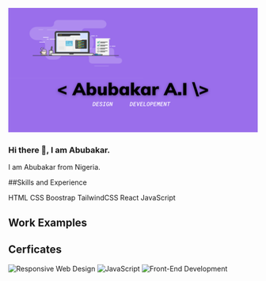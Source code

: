 

![Design and Development](https://github.com/her0007/her0007/blob/main/Black%20%26%20White%20Simple%20Music%20Channel%20Youtube%20Banner.png)

### Hi there 👋, I am Abubakar.

I am Abubakar from Nigeria.

##Skills and Experience

HTML
CSS
Boostrap
TailwindCSS
React 
JavaScript

## Work Examples

## Cerficates 
![Responsive Web Design](https://www.freecodecamp.org/certification/Hero-FCC/responsive-web-design)
![JavaScript](https://www.freecodecamp.org/certification/Hero-FCC/javascript-algorithms-and-data-structures)
![Front-End Development](https://www.freecodecamp.org/certification/Hero-FCC/front-end-development-libraries)
